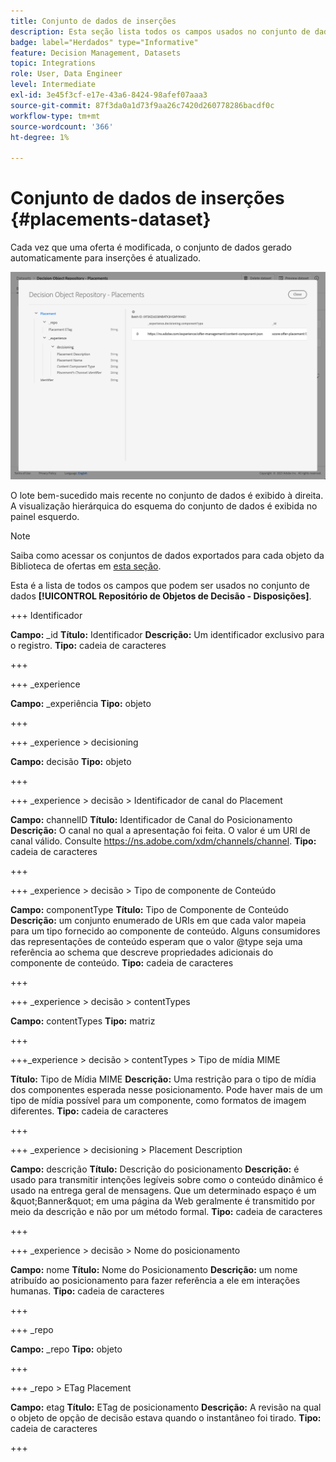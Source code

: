 ```yaml
---
title: Conjunto de dados de inserções
description: Esta seção lista todos os campos usados no conjunto de dados exportado para inserções
badge: label="Herdados" type="Informative"
feature: Decision Management, Datasets
topic: Integrations
role: User, Data Engineer
level: Intermediate
exl-id: 3e45f3cf-e17e-43a6-8424-98afef07aaa3
source-git-commit: 87f3da0a1d73f9aa26c7420d260778286bacdf0c
workflow-type: tm+mt
source-wordcount: '366'
ht-degree: 1%

---
```


# Conjunto de dados de inserções {#placements-dataset}

Cada vez que uma oferta é modificada, o conjunto de dados gerado automaticamente para inserções é atualizado.

![](../assets/dataset-placements.png)

O lote bem-sucedido mais recente no conjunto de dados é exibido à direita. A visualização hierárquica do esquema do conjunto de dados é exibida no painel esquerdo.

>[!NOTE]
>
>Saiba como acessar os conjuntos de dados exportados para cada objeto da Biblioteca de ofertas em [esta seção](../export-catalog/access-dataset.md).

Esta é a lista de todos os campos que podem ser usados no conjunto de dados **[!UICONTROL Repositório de Objetos de Decisão - Disposições]**.

<!--A placement describes a location or place in a personalized message. It is used to set technical constraints for content that the personalization decision supplies. The placement also represents a request to produce certain types of metrics when an experience event is produced where this placement is involved. For instance, the placement facilitates a personalized clickable image inside an email shown to an end-user. The placement may for instance request from the assembled experience that the click on its image gets reported in an experience event with a metric https://ns.adobe.com/xdm/data/metrics/web/linkclicks and a reference to this placement.-->

+++ Identificador

**Campo:** _id
**Título:** Identificador
**Descrição:** Um identificador exclusivo para o registro.
**Tipo:** cadeia de caracteres

+++

+++ _experience

**Campo:** _experiência
**Tipo:** objeto

+++

+++ _experience > decisioning

**Campo:** decisão
**Tipo:** objeto

+++

+++ _experience > decisão > Identificador de canal do Placement

**Campo:** channelID
**Título:** Identificador de Canal do Posicionamento
**Descrição:** O canal no qual a apresentação foi feita. O valor é um URI de canal válido. Consulte https://ns.adobe.com/xdm/channels/channel.
**Tipo:** cadeia de caracteres

+++

+++ _experience > decisão > Tipo de componente de Conteúdo

**Campo:** componentType
**Título:** Tipo de Componente de Conteúdo
**Descrição:** um conjunto enumerado de URIs em que cada valor mapeia para um tipo fornecido ao componente de conteúdo. Alguns consumidores das representações de conteúdo esperam que o valor @type seja uma referência ao schema que descreve propriedades adicionais do componente de conteúdo.
**Tipo:** cadeia de caracteres

+++

+++ _experience > decisão > contentTypes

**Campo:** contentTypes
**Tipo:** matriz

+++

+++_experience > decisão > contentTypes > Tipo de mídia MIME

**Título:** Tipo de Mídia MIME
**Descrição:** Uma restrição para o tipo de mídia dos componentes esperada nesse posicionamento. Pode haver mais de um tipo de mídia possível para um componente, como formatos de imagem diferentes.
**Tipo:** cadeia de caracteres

+++

+++ _experience > decisioning > Placement Description

**Campo:** descrição
**Título:** Descrição do posicionamento
**Descrição:** é usado para transmitir intenções legíveis sobre como o conteúdo dinâmico é usado na entrega geral de mensagens. Que um determinado espaço é um \&quot;Banner\&quot; em uma página da Web geralmente é transmitido por meio da descrição e não por um método formal.
**Tipo:** cadeia de caracteres

+++

+++ _experience > decisão > Nome do posicionamento

**Campo:** nome
**Título:** Nome do Posicionamento
**Descrição:** um nome atribuído ao posicionamento para fazer referência a ele em interações humanas.
**Tipo:** cadeia de caracteres

+++

+++ _repo

**Campo:** _repo
**Tipo:** objeto

+++

+++ _repo > ETag Placement

**Campo:** etag
**Título:** ETag de posicionamento
**Descrição:** A revisão na qual o objeto de opção de decisão estava quando o instantâneo foi tirado.
**Tipo:** cadeia de caracteres

+++
